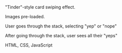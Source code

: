 "Tinder"-style card swiping effect.

Images pre-loaded.

User goes through the stack, selecting "yep" or "nope"

After going through the stack, user sees all their "yeps"

HTML, CSS, JavaScript

